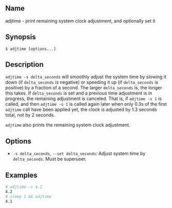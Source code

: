 ## Name

adjtime - print remaining system clock adjustment, and optionally set it

## Synopsis

```**sh
$ adjtime [options...]
```

## Description

`adjtime -s delta_seconds` will smoothly adjust the system time by slowing it
down (if `delta_seconds` is negative) or speeding it up (if `delta_seconds` is
positive) by a fraction of a second. The larger `delta_seconds` is, the longer
this takes. If `delta_seconds` is set and a previous time adjustment is in
progress, the remaining adjustment is canceled. That is, if `adjtime -s 1` is
called, and then `adjtime -s 1` is called again later when only 0.3s of the
first `adjtime` call have been applied yet, the clock is adjusted by 1.3
seconds total, not by 2 seconds.

`adjtime` also prints the remaining system clock adjustment.

## Options

* `-s delta_seconds`, `--set delta_seconds`: Adjust system time by
  `delta_seconds`. Must be superuser.

## Examples

```sh
# adjtime -s 4.2
4.2
# sleep 1 && adjtime
4.1
```
